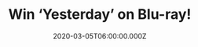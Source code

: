 ---
campaign-uuid: "c-ec57e2ad-4982-46be-8d0e-fa68f3623cc9"
type: "Competition"
category: "Entertainment"
date: "2020-03-05T06:00:00.000Z"
end-date: "2020-04-05T23:59:00.000Z"
disable-form: false
is_promoted: false
has_entry_page: true
title: "Win ‘Yesterday’ on Blu-ray!"
competition-description: "<p>Jack Malik was just another struggling songwriter...but\
  \ that was yesterday. After a mysterious blackout, Jack (Himesh Patel) discovers\
  \ he is the only person on earth who remembers The Beatles! Want to know what’s\
  \ next? We re giving away a copy of ‘Yesterday’ on Blu-ray for you.</p>\n<p>Do you\
  \ want it? Click below for a chance to win.</p>\n"
hero-header: "Win ‘Yesterday’ on Blu-ray!"
terms-confirmation: "N/A"
banner-img: "https://assets.expresslyapp.com/asset-a534ad20-aeb3-49f1-b33a-3f21a34eaa18.jpg"
logo-left-href: "aaa.nme.com"
logo-left-image: "https://assets.expresslyapp.com/asset-62b1f6ff-d2d0-47da-bbb5-94905eda6983.jpg"
logo-left-title: "NME AAA"
bg-image-hero: "https://assets.expresslyapp.com/asset-900942e6-b8a9-4f18-a9dc-7f822b659f01.jpg"
bg-image-first: "https://assets.expresslyapp.com/asset-79ff3db4-75e5-46f9-8b9f-42e407f00e34.jpg"
section1-content: "<p>Jack Malik was just another struggling songwriter...but that\
  \ was yesterday. After a mysterious blackout, Jack (Himesh Patel) discovers he is\
  \ the only person on earth who remembers The Beatles!</p>\n<p>Kate McKinnon and\
  \ Ed Sheeran also star in this romantic rock ‘n’ roll comedy from Academy Award\
  \ ®-winning‡ director Danny Boyle and Academy Award®-nominated° screenwriter Richard\
  \ Curtis.\n</p>\n<p>Enter below for a chance to win it now.</p>\n"
entry-title: "Win ‘Yesterday’ on Blu-ray!"
entry-content: "<p>Enter the draw to win ‘Yesterday’ on Blu-ray by completing the\
  \ form below before 23:59 on the 5th of April 2020.</p>\n"
has-winner: false
prize-description: "‘Yesterday’ on Blu-ray!"
special-conditions: "Multiple entries are allowed up to one every day.\r\n\r\nThis\
  \ competition is also available on: https://club.expressly.io/competitions/yesterday-giveaway"
country-restrictions:
- "GB"
---